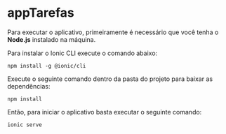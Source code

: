 # appTarefas

Para executar o aplicativo, primeiramente é necessário que você tenha o **Node.js** instalado na máquina.

Para instalar o Ionic CLI execute o comando abaixo:
```
npm install -g @ionic/cli
```

Execute o seguinte comando dentro da pasta do projeto para baixar as dependências:
```
npm install
```

Então, para iniciar o aplicativo basta executar o seguinte comando:
```
ionic serve
```

